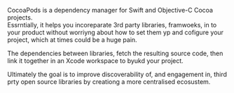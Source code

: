 CocoaPods is a dependency manager for Swift and Objective-C Cocoa projects.  
Essrntially, it helps you incoreparate 3rd party libraries, framwoeks, in to your product without worriyng about how to set them yp and cofigure your project, which at times could be a huge pain.

The dependencies between libraries, fetch the resulting source code, then link it together in an Xcode workspace to byukd your project.

Ultimately the goal is to improve discoverability of, and engagement in, third prty open source libraries by creationg a more centralised ecosustem.